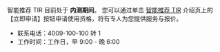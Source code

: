 智能推荐 TIR 目前处于 **内测期间**。
您可以通过单击 [智能推荐 TIR](https://cloud.tencent.com/product/ire) 介绍页上的【立即申请】按钮申请使用资格，将有专人为您提供服务与报价。


- 联系电话：4009-100-100 转 1
- 工作时间：工作日，早 9:00 - 晚 6:00
